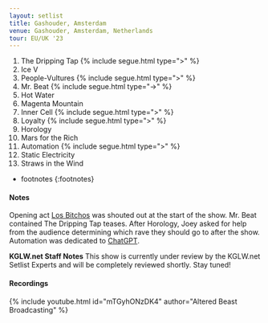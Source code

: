 ```yaml
---
layout: setlist
title: Gashouder, Amsterdam
venue: Gashouder, Amsterdam, Netherlands
tour: EU/UK '23
---
```


1. The Dripping Tap
   {% include segue.html type=">" %}
2. Ice V
3. People-Vultures
   {% include segue.html type=">" %}
4. Mr. Beat
   {% include segue.html type="->" %}
5. Hot Water
6. Magenta Mountain
7. Inner Cell
   {% include segue.html type=">" %}
8. Loyalty
   {% include segue.html type=">" %}
9. Horology
10. Mars for the Rich
11. Automation
   {% include segue.html type=">" %}
12. Static Electricity
13. Straws in the Wind



<!--snippet-->

* footnotes
{:footnotes}


#### Notes
Opening act [Los Bitchos](https://en.wikipedia.org/wiki/Los_Bitchos) was shouted out at the start of the show. Mr. Beat contained The Dripping Tap teases. After Horology, Joey asked for help from the audience determining which rave they should go to after the show. Automation was dedicated to [ChatGPT](https://en.wikipedia.org/wiki/ChatGPT).

**KGLW.net Staff Notes**
This show is currently under review by the KGLW.net Setlist Experts and will be completely reviewed shortly. Stay tuned!

#### Recordings

{% include youtube.html id="mTGyhONzDK4" author="Altered Beast Broadcasting" %}

